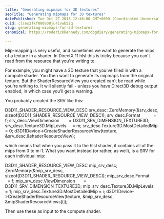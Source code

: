 ```yaml
---
title: "Generating mipmaps for 3D textures"
seoTitle: "Generating mipmaps for 3D textures"
datePublished: Tue Oct 27 2015 12:46:00 GMT+0000 (Coordinated Universal Time)
cuid: clses2fkf000808ju4ivwb5iq
slug: generating-mipmaps-for-3d-textures
canonical: https://roderickkennedy.com/dbgdiary/generating-mipmaps-for-3d-textures

---
```


Mip-mapping is very useful, and sometimes we want to generate the mips of a texture in a shader. In DirectX 11 hlsl this is tricky because you can't read from the resource that you're writing to.

For example, you might have a 3D texture that you've filled in with a compute shader. You then want to generate its mipmaps from the original texture. But the ShaderResourceView you created can't be read while you're writing to. It will silently fail - unless you have Direct3D debug output enabled, in which case you'll get a warning.

You probably created the SRV like this:

D3D11\_SHADER\_RESOURCE\_VIEW\_DESC srv\_desc; ZeroMemory(&srv\_desc, sizeof(D3D11\_SHADER\_RESOURCE\_VIEW\_DESC)); srv\_desc.Format           = f; srv\_desc.ViewDimension        = D3D11\_SRV\_DIMENSION\_TEXTURE3D; srv\_desc.Texture3D.MipLevels     = m; srv\_desc.Texture3D.MostDetailedMip = 0; d3D11Device-&gt;CreateShaderResourceView(texture, &srv\_desc,&shaderResourceView);

which means that when you pass it to the hlsl shader, it contains all of the mips from 0 to m-1. What you want instead (or rather, as well), is a SRV for each individual mip:

D3D11\_SHADER\_RESOURCE\_VIEW\_DESC mip\_srv\_desc; ZeroMemory(&mip\_srv\_desc, sizeof(D3D11\_SHADER\_RESOURCE\_VIEW\_DESC)); mip\_srv\_desc.Format         = f; mip\_srv\_desc.ViewDimension       = D3D11\_SRV\_DIMENSION\_TEXTURE3D; mip\_srv\_desc.Texture3D.MipLevels   = 1; mip\_srv\_desc.Texture3D.MostDetailedMip = i; d3D11Device-&gt;CreateShaderResourceView(texture, &mip\_srv\_desc, &mipShaderResourceViews\[i\]);

Then use these as input to the compute shader.